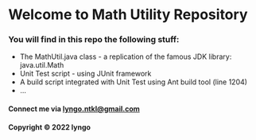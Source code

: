 # Welcome to Math Utility Repository

### You will find in this repo the following stuff:

* The MathUtil.java class - a replication of the famous JDK library: java.util.Math
* Unit Test script - using JUnit framework
* A build script integrated with Unit Test using Ant build tool (line 1204)
* ...

#### Connect me via lyngo.ntkl@gmail.com

#### Copyright &#169; 2022 lyngo